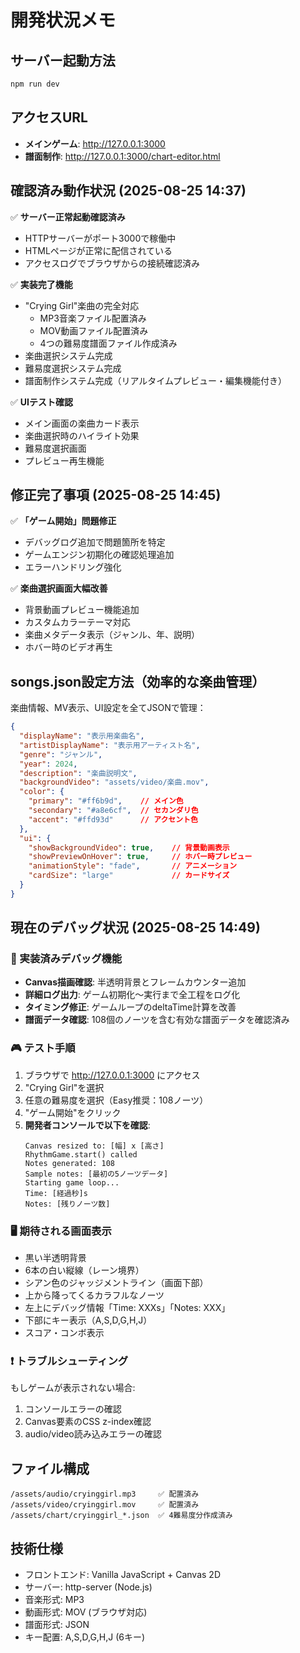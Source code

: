 # 開発状況メモ

## サーバー起動方法
```bash
npm run dev
```

## アクセスURL
- **メインゲーム**: http://127.0.0.1:3000
- **譜面制作**: http://127.0.0.1:3000/chart-editor.html

## 確認済み動作状況 (2025-08-25 14:37)

✅ **サーバー正常起動確認済み**
- HTTPサーバーがポート3000で稼働中
- HTMLページが正常に配信されている
- アクセスログでブラウザからの接続確認済み

✅ **実装完了機能**
- "Crying Girl"楽曲の完全対応
  - MP3音楽ファイル配置済み
  - MOV動画ファイル配置済み  
  - 4つの難易度譜面ファイル作成済み
- 楽曲選択システム完成
- 難易度選択システム完成
- 譜面制作システム完成（リアルタイムプレビュー・編集機能付き）

✅ **UIテスト確認**
- メイン画面の楽曲カード表示
- 楽曲選択時のハイライト効果
- 難易度選択画面
- プレビュー再生機能

## 修正完了事項 (2025-08-25 14:45)

✅ **「ゲーム開始」問題修正**
- デバッグログ追加で問題箇所を特定
- ゲームエンジン初期化の確認処理追加
- エラーハンドリング強化

✅ **楽曲選択画面大幅改善**
- 背景動画プレビュー機能追加
- カスタムカラーテーマ対応
- 楽曲メタデータ表示（ジャンル、年、説明）
- ホバー時のビデオ再生

## songs.json設定方法（効率的な楽曲管理）

楽曲情報、MV表示、UI設定を全てJSONで管理：

```json
{
  "displayName": "表示用楽曲名",
  "artistDisplayName": "表示用アーティスト名", 
  "genre": "ジャンル",
  "year": 2024,
  "description": "楽曲説明文",
  "backgroundVideo": "assets/video/楽曲.mov",
  "color": {
    "primary": "#ff6b9d",    // メイン色
    "secondary": "#a8e6cf",  // セカンダリ色
    "accent": "#ffd93d"      // アクセント色
  },
  "ui": {
    "showBackgroundVideo": true,    // 背景動画表示
    "showPreviewOnHover": true,     // ホバー時プレビュー
    "animationStyle": "fade",       // アニメーション
    "cardSize": "large"             // カードサイズ
  }
}
```

## 現在のデバッグ状況 (2025-08-25 14:49)

### 🔧 実装済みデバッグ機能
- **Canvas描画確認**: 半透明背景とフレームカウンター追加
- **詳細ログ出力**: ゲーム初期化〜実行まで全工程をログ化
- **タイミング修正**: ゲームループのdeltaTime計算を改善
- **譜面データ確認**: 108個のノーツを含む有効な譜面データを確認済み

### 🎮 テスト手順
1. ブラウザで http://127.0.0.1:3000 にアクセス
2. "Crying Girl"を選択
3. 任意の難易度を選択（Easy推奨：108ノーツ）
4. "ゲーム開始"をクリック
5. **開発者コンソールで以下を確認**:
   ```
   Canvas resized to: [幅] x [高さ]
   RhythmGame.start() called
   Notes generated: 108
   Sample notes: [最初の5ノーツデータ]
   Starting game loop...
   Time: [経過秒]s
   Notes: [残りノーツ数]
   ```

### 🖥️ 期待される画面表示
- 黒い半透明背景
- 6本の白い縦線（レーン境界）
- シアン色のジャッジメントライン（画面下部）
- 上から降ってくるカラフルなノーツ
- 左上にデバッグ情報「Time: XXXs」「Notes: XXX」
- 下部にキー表示（A,S,D,G,H,J）
- スコア・コンボ表示

### ❗ トラブルシューティング
もしゲームが表示されない場合:
1. コンソールエラーの確認
2. Canvas要素のCSS z-index確認  
3. audio/video読み込みエラーの確認

## ファイル構成
```
/assets/audio/cryinggirl.mp3     ✅ 配置済み
/assets/video/cryinggirl.mov     ✅ 配置済み  
/assets/chart/cryinggirl_*.json  ✅ 4難易度分作成済み
```

## 技術仕様
- フロントエンド: Vanilla JavaScript + Canvas 2D
- サーバー: http-server (Node.js)
- 音楽形式: MP3
- 動画形式: MOV (ブラウザ対応)
- 譜面形式: JSON
- キー配置: A,S,D,G,H,J (6キー)